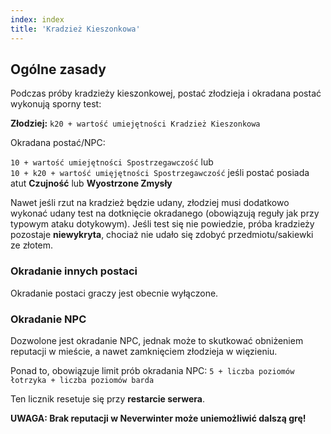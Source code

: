 ```yaml
---
index: index
title: 'Kradzież Kieszonkowa'
---
```



## Ogólne zasady

Podczas próby kradzieży kieszonkowej, postać złodzieja i okradana postać wykonują sporny test:

**Złodziej:** `k20 + wartość umiejętności Kradzież Kieszonkowa`

Okradana postać/NPC:

`10 + wartość umiejętności Spostrzegawczość` lub \
`10 + k20 + wartość umięjętności Spostrzegawczość` jeśli postać posiada atut **Czujność** lub **Wyostrzone Zmysły**

Nawet jeśli rzut na kradzież będzie udany, złodziej musi dodatkowo wykonać udany test na dotknięcie okradanego (obowiązują reguły jak przy typowym ataku dotykowym). Jeśli test się nie powiedzie, próba kradzieży pozostaje **niewykryta**, chociaż nie udało się zdobyć przedmiotu/sakiewki ze złotem.

### Okradanie innych postaci
Okradanie postaci graczy jest obecnie wyłączone. 

### Okradanie NPC

Dozwolone jest okradanie NPC, jednak może to skutkować obniżeniem reputacji w mieście, a nawet zamknięciem złodzieja w więzieniu.

Ponad to, obowiązuje limit prób okradania NPC: `5 + liczba poziomów łotrzyka + liczba poziomów barda`

Ten licznik resetuje się przy **restarcie serwera**.

**UWAGA: Brak reputacji w Neverwinter może uniemożliwić dalszą grę!**
